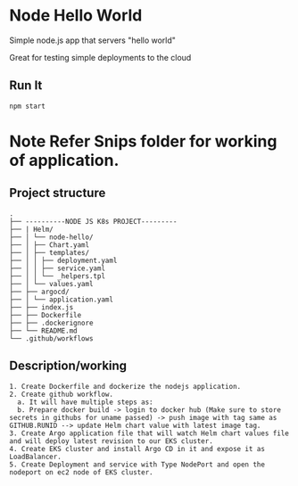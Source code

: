 # Node Hello World

Simple node.js app that servers "hello world"

Great for testing simple deployments to the cloud

## Run It

`npm start`

# Note Refer Snips folder for working of application.

## Project structure
```
.
├── ----------NODE JS K8s PROJECT---------
├── | Helm/
├── │ └── node-hello/
├── │ ├── Chart.yaml
├── │ ├── templates/
├── │ │ ├── deployment.yaml
├── │ │ ├── service.yaml
├── │ │ └── _helpers.tpl
├── │ └── values.yaml
├── ├── argocd/
├── │ └── application.yaml
├── ├── index.js
├── ├── Dockerfile
├── ├── .dockerignore
├── └── README.md
└── .github/workflows
```

## Description/working
```
1. Create Dockerfile and dockerize the nodejs application.
2. Create github workflow.
  a. It will have multiple steps as:
  b. Prepare docker build -> login to docker hub (Make sure to store secrets in githubs for uname passed) -> push image with tag same as GITHUB.RUNID --> update Helm chart value with latest image tag.
3. Create Argo application file that will watch Helm chart values file and will deploy latest revision to our EKS cluster.
4. Create EKS cluster and install Argo CD in it and expose it as LoadBalancer.
5. Create Deployment and service with Type NodePort and open the nodeport on ec2 node of EKS cluster.

```

